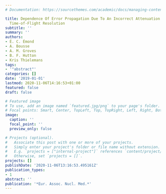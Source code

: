 ```yaml
---
# Documentation: https://sourcethemes.com/academic/docs/managing-content/

title: Dependence Of Error Propagation Due To An Incorrect Attenuation Map On PET
  Time-of-Flight Resolution
subtitle: ''
summary: ''
authors:
- É. C. Émond
- A. Bousse
- A. M. Groves
- B. F. Hutton
- Kris Thielemans
tags:
- '"abstract"'
categories: []
date: '2019-01-01'
lastmod: 2020-11-06T14:16:53+01:00
featured: false
draft: false

# Featured image
# To use, add an image named `featured.jpg/png` to your page's folder.
# Focal points: Smart, Center, TopLeft, Top, TopRight, Left, Right, BottomLeft, Bottom, BottomRight.
image:
  caption: ''
  focal_point: ''
  preview_only: false

# Projects (optional).
#   Associate this post with one or more of your projects.
#   Simply enter your project's folder or file name without extension.
#   E.g. `projects = ["internal-project"]` references `content/project/deep-learning/index.md`.
#   Otherwise, set `projects = []`.
projects: []
publishDate: '2020-11-06T13:16:53.495161Z'
publication_types:
- 1
abstract: ''
publication: '*Eur. Assoc. Nucl. Med.*'
---
```

